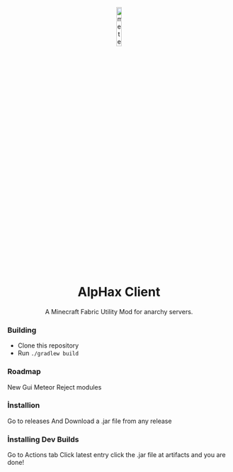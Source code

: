 <p align="center">
<img src="https://i.hizliresim.com/2cqyftv.png" alt="meteor-client-logo" width="15%"/>
</p>

<h1 align="center">AlpHax Client</h1>
<p align="center">A Minecraft Fabric Utility Mod for anarchy servers.</p>

### Building
- Clone this repository
- Run `./gradlew build`


### Roadmap

New Gui
Meteor Reject modules

### İnstallion

Go to releases And Download a .jar file from any release

### İnstalling Dev Builds 

Go to Actions tab
Click latest entry
click the .jar file at artifacts and you are done!

